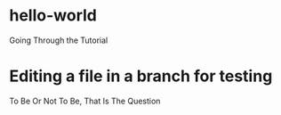 # hello-world
Going Through the Tutorial

# Editing a file in a branch for testing

To Be Or Not To Be, That Is The Question
